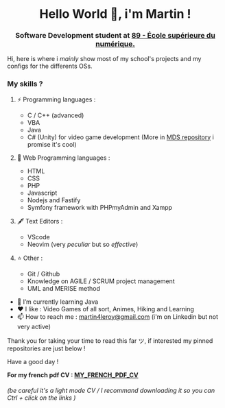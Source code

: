 <h1 align="center">Hello World 👋, i'm Martin !</h1>

<h3 align="center">Software Development student at <a href="https://www.ecole-89.com/">89 - École supérieure du numérique.</a></h3>

Hi, here is where i *mainly* show most of my school's projects and my configs for the differents OSs.

### My skills ?

1. ⚡ Programming languages :
    - C / C++ (advanced)
    - VBA
    - Java
    - C# (Unity) for video game development (More in [MDS repository](https://github.com/BlueBerryBB9/MedievalDeliverySimulator) i promise it's cool)

2. 🔭 Web Programming languages :
    - HTML
    - CSS
    - PHP
    - Javascript
    - Nodejs and Fastify
    - Symfony framework with PHPmyAdmin and Xampp

3. 🖋️ Text Editors :
    - VScode
    - Neovim (very *peculiar* but so *effective*)

5. ⭐ Other :
    - Git / Github
    - Knowledge on AGILE / SCRUM project management
    - UML and MERISE method

- 🌱 I’m currently learning Java
- ❤️ I like : Video Games of all sort, Animes, Hiking and Learning
- 📫 How to reach me : [martin4leroy@gmail.com](mailto:martin4leroy@gmail.com) (i'm on Linkedin but not very active)

Thank you for taking your time to read this far ツ, if interested my pinned repositories are just below !

Have a good day !

**For my french pdf CV : <a href="./CVfrench.pdf" target="_blank">MY_FRENCH_PDF_CV</a>** 
<h6>(be careful it's a light mode CV / I recommand downloading it so you can Ctrl + click on the links )</h6>
